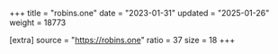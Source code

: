 +++
title = "robins.one"
date = "2023-01-31"
updated = "2025-01-26"
weight = 18773

[extra]
source = "https://robins.one"
ratio = 37
size = 18
+++
